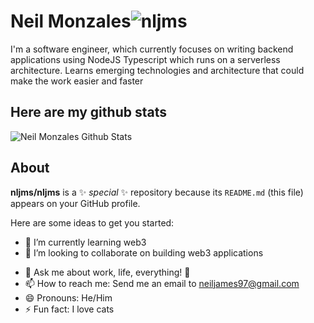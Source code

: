 # Neil Monzales![nljms](https://custom-badge-counter.onrender.com/nljms)

<!-- > *Work smart not hard.* -->

I'm a software engineer, which currently focuses on writing backend applications using NodeJS Typescript which runs on a serverless architecture. Learns emerging technologies and architecture that could make the work easier and faster

## Here are my github stats
![Neil Monzales Github Stats](https://github-readme-stats.vercel.app/api?username=nljms)


## About
**nljms/nljms** is a ✨ _special_ ✨ repository because its `README.md` (this file) appears on your GitHub profile.

Here are some ideas to get you started:

<!-- - 🔭 I’m currently working on  -->
- 🌱 I’m currently learning web3
- 👯 I’m looking to collaborate on building web3 applications
<!-- - 🤔 I’m looking for help with ... -->
- 💬 Ask me about work, life, everything! 🙂
- 📫 How to reach me: Send me an email to neiljames97@gmail.com
- 😄 Pronouns: He/Him
- ⚡ Fun fact: I love cats

<!--Here's my Holopin Board:
<br/>
<br/>
[![@nljms's Holopin board](https://holopin.io/api/user/board?user=nljms)](https://holopin.io/@nljms) -->
